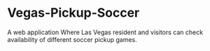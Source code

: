 # Vegas-Pickup-Soccer
A web application Where Las Vegas resident and visitors can check availability of different soccer pickup games.
